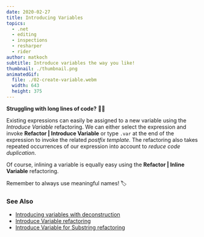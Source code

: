 ```yaml
---
date: 2020-02-27
title: Introducing Variables
topics:
  - .net
  - editing
  - inspections
  - resharper
  - rider
author: matkoch
subtitle: Introduce variables the way you like!
thumbnail: ./thumbnail.png
animatedGif:
  file: ./02-create-variable.webm
  width: 643
  height: 375
---
```


**Struggling with long lines of code?** 🙇‍♀️

Existing expressions can easily be assigned to a new variable using the _Introduce Variable_ refactoring. We can either select the expression and invoke **Refactor | Introduce Variable** or type `.var` at the end of the expression to invoke the related _postfix template_. The refactoring also takes repeated occurrences of our expression into account to _reduce code duplication_.

Of course, inlining a variable is equally easy using the **Refactor | Inline Variable** refactoring.

Remember to always use meaningful names! 🏷

### See Also

- [Introducing variables with deconstruction](https://blog.jetbrains.com/dotnet/2018/04/26/introduce-variable-iterate-merge-back-deconstruction/)
- [Introduce Variable refactoring](https://www.jetbrains.com/help/rider/Refactorings__Introduce_Variable.html)
- [Introduce Variable for Substring refactoring](https://www.jetbrains.com/help/rider/Refactorings__Introduce_Variable_for_Substring.html)
